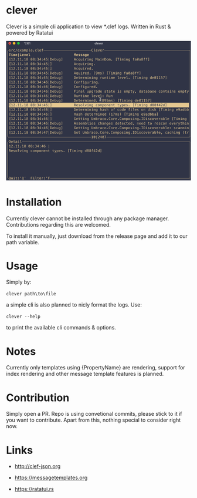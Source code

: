 # clever
Clever is a simple cli application to view *.clef logs. Written in Rust &amp; powered by Ratatui 

![clever](./images/clever.gif)

# Installation

Currently clever cannot be installed through any package manager. Contributions regarding this are welcomed.

To install it manually, just download from the release page and add it to our path variable.

# Usage

Simply by:

```clever path\to\file```

a simple cli is also planned to nicly format the logs. Use:

```clever --help```

to print the available cli commands & options.


# Notes

Currently only templates using {PropertyName} are rendering, support for index rendering and other message template features is planned.

# Contribution

Simply open a PR. Repo is using convetional commits, please stick to it if you want to contribute. Apart from this, nothing special to consider right now.

# Links

- http://clef-json.org

- https://messagetemplates.org

- https://ratatui.rs
